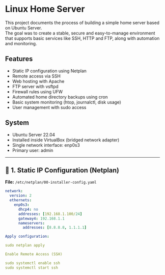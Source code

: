 # Linux Home Server

This project documents the process of building a simple home server based on Ubuntu Server.  
The goal was to create a stable, secure and easy-to-manage environment that supports basic services like SSH, HTTP and FTP, along with automation and monitoring.

## Features

- Static IP configuration using Netplan
- Remote access via SSH
- Web hosting with Apache
- FTP server with vsftpd
- Firewall rules using UFW
- Automated home directory backups using cron
- Basic system monitoring (htop, journalctl, disk usage)
- User management with sudo access

## System

- Ubuntu Server 22.04
- Installed inside VirtualBox (bridged network adapter)
- Single network interface: enp0s3
- Primary user: admin
---

## 📡 1. Static IP Configuration (Netplan)

**File:** `/etc/netplan/00-installer-config.yaml`

```yaml
network:
  version: 2
  ethernets:
    enp0s3:
      dhcp4: no
      addresses: [192.168.1.100/24]
      gateway4: 192.168.1.1
      nameservers:
        addresses: [8.8.8.8, 1.1.1.1]

Apply configuration:

sudo netplan apply

Enable Remote Access (SSH)

sudo systemctl enable ssh
sudo systemctl start ssh
